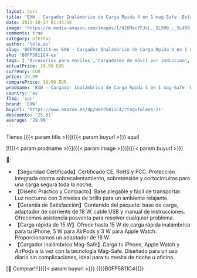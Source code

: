 ```yaml
---
layout: post
title: 'EXW - Cargador Inalámbrico de Carga Rpida 4 en 1 mag-Safe  Estación de Carga por Inducción Plegable con Luz Nocturna  Compatible iPhone 17 16 15 14 13 12 Pro/MAX/Plus  Apple Watch  AirPods-Negro'
date: 2025-10-27 01:44:56
image: 'https://m.media-amazon.com/images/I/41KMac7FJcL._SL500_._SL400_.jpg'
comments: true
category: ofertas
author: 'tole.es'
slug: 'B0FP5811C4-es EXW - Cargador Inalámbrico de Carga Rpida 4 en 1 mag-Safe...'
sku: 'B0FP5811C4-es'
tags: [ 'Accesorios para móviles','Cargadores de móvil por inducción','Cargadores para móviles','Comunicación móvil y accesorios','Electrónica','apple','exw','iphone','🇪🇸', ]
actualPrice: 29.99 EUR
currency: EUR
price: 29.99
comparePrice: 39.99 EUR
prodname: 'EXW - Cargador Inalámbrico de Carga Rpida 4 en 1 mag-Safe  Estación de Carga por Inducción Plegable con Luz Nocturna  Compatible iPhone 17 16 15 14 13 12 Pro/MAX/Plus  Apple Watch  AirPods-Negro'
country: 'es'
flag: '🇪🇸'
brand: 'EXW'
buyurl: 'https://www.amazon.es/dp/B0FP5811C4/?tag=tolees-21'
descuento: '25.01'
average: '29.99'
---
```


Tienes [{{< param title >}}]({{< param buyurl >}}) aqui!

[![{{< param prodname >}}]({{< param image >}})]({{< param buyurl >}})

🔎:

- 【Seguridad Certificada】Certificado CE, RoHS y FCC. Protección integrada contra sobrecalentamiento, sobretensión y cortocircuitos para una carga segura toda la noche.
- 【Diseño Práctico y Compacto】Base plegable y fácil de transportar. Luz nocturna con 3 niveles de brillo para un ambiente relajante.
- 【Garantía de Satisfacción】Contenido del paquete: base de carga, adaptador de corriente de 18 W, cable USB y manual de instrucciones. Ofrecemos asistencia posventa para resolver cualquier problema.
- 【Carga rápida de 15 W】Ofrece hasta 15 W de carga rápida inalámbrica para tu iPhone, 5 W para AirPods y 3 W para Apple Watch. Proporcionamos un adaptador de 18 W.
- 【Cargador inalámbrico Mag-Safe】Carga tu iPhone, Apple Watch y AirPods a la vez con la tecnología Mag-Safe. Diseñado para un uso diario sin complicaciones, ideal para tu mesita de noche u oficina.

[🛒 Comprar!!!]({{< param buyurl >}})
{{<world>}}B0FP5811C4{{</world>}}
